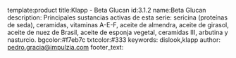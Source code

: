 template:product
title:Klapp - Beta Glucan
id:3.1.2
name:Beta Glucan
description: Principales sustancias activas de esta serie: sericina (proteínas de seda), ceramidas, vitaminas A-E-F, aceite de almendra, aceite de girasol, aceite de nuez de Brasil, aceite de esponja vegetal, ceramidas III, arbutina y nasturcio.
bgcolor:#f7eb7c
txtcolor:#333
keywords: dislook,klapp
author: pedro.gracia@impulzia.com
footer_text: 
